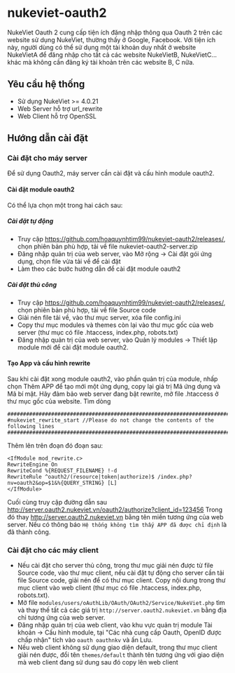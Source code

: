 # nukeviet-oauth2

NukeViet Oauth 2 cung cấp tiện ích đăng nhập thông qua Oauth 2 trên các website sử dụng NukeViet, thường thấy ở Google, Facebook. Với tiện ích này, người dùng có thể sử dụng một tài khoản duy nhất ở website NukeVietA để đăng nhập cho tất cả các website NukeVietB, NukeVietC... khác mà không cần đăng ký tài khoản trên các website B, C nữa.

## Yêu cầu hệ thống

- Sử dụng NukeViet >= 4.0.21
- Web Server hỗ trợ url_rewrite
- Web Client hỗ trợ OpenSSL

## Hướng dẫn cài đặt

### Cài đặt cho máy server

Để sử dụng Oauth2, máy server cần cài đặt và cấu hình module oauth2.

#### Cài đặt module oauth2

Có thể lựa chọn một trong hai cách sau:

##### Cài đặt tự động

- Truy cập https://github.com/hoaquynhtim99/nukeviet-oauth2/releases/, chọn phiên bản phù hợp, tải về file nukeviet-oauth2-server.zip
- Đăng nhập quản trị của web server, vào Mở rộng -> Cài đặt gói ứng dụng, chọn file vừa tải về để cài đặt
- Làm theo các bước hướng dẫn để cài đặt module oauth2

##### Cài đặt thủ công

- Truy cập https://github.com/hoaquynhtim99/nukeviet-oauth2/releases/, chọn phiên bản phù hợp, tải về file Source code
- Giải nén file tải về, vào thư mục server, xóa file config.ini
- Copy thư mục modules và themes còn lại vào thư mục gốc của web server (thư mục có file .htaccess, index.php, robots.txt)
- Đăng nhập quản trị của web server, vào Quản lý modules -> Thiết lập module mới để cài đặt module oauth2.

#### Tạo App và cấu hình rewrite

Sau khi cài đặt xong module oauth2, vào phần quản trị của module, nhấp chọn Thêm APP để tạo mới một ứng dụng, copy lại giá trị Mã ứng dụng và Mã bí mật.
Hãy đảm bảo web server đang bật rewrite, mở file .htaccess ở thư mục gốc của website. Tìm dòng
```
##################################################################################
#nukeviet_rewrite_start //Please do not change the contents of the following lines
##################################################################################
```
Thêm lên trên đoạn đó đoạn sau:

```
<IfModule mod_rewrite.c>
RewriteEngine On
RewriteCond %{REQUEST_FILENAME} !-d
RewriteRule ^oauth2/(resource|token|authorize)$ /index.php?nv=oauth2&op=$1&%{QUERY_STRING} [L]
</IfModule>
```

Cuối cùng truy cập đường dẫn sau http://server.oauth2.nukeviet.vn/oauth2/authorize?client_id=123456
Trong đó thay http://server.oauth2.nukeviet.vn bằng tên miền tương ứng của web server. Nếu có thông báo `Hệ thống không tìm thấy APP đã được chỉ định` là đã thành công.

### Cài đặt cho các máy client

- Nếu cài đặt cho server thủ công, trong thư mục giải nén được từ file Source code, vào thư mục client, nếu cài đặt tự động cho server cần tải file Source code, giải nén để có thư mục client. Copy nội dung trong thư mục client vào web client (thư mục có file .htaccess, index.php, robots.txt).
- Mở file `modules/users/oAuthLib/OAuth/OAuth2/Service/NukeViet.php` tìm và thay thế tất cả các giá trị `http://server.oauth2.nukeviet.vn` bằng địa chỉ tương ứng của web server.
- Đăng nhập quản trị của web client, vào khu vực quản trị module Tài khoản -> Cấu hình module, tại "Các nhà cung cấp Oauth, OpenID được chấp nhận" tích vào `oauth oauthnkv` và ấn Lưu.
- Nếu web client không sử dụng giao diện default, trong thư mục client giải nén được, đổi tên `themes/default` thành tên tương ứng với giao diện mà web client đang sử dung sau đó copy lên web client

